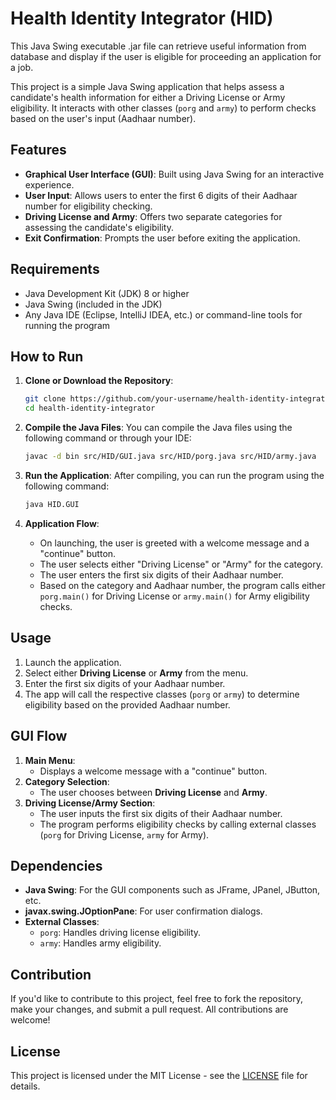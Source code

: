 # Health Identity Integrator (HID)
This Java Swing executable .jar file can retrieve useful information from database and display if the user is eligible for proceeding an application for a job.

This project is a simple Java Swing application that helps assess a candidate's health information for either a Driving License or Army eligibility. It interacts with other classes (`porg` and `army`) to perform checks based on the user's input (Aadhaar number).

## Features

- **Graphical User Interface (GUI)**: Built using Java Swing for an interactive experience.
- **User Input**: Allows users to enter the first 6 digits of their Aadhaar number for eligibility checking.
- **Driving License and Army**: Offers two separate categories for assessing the candidate's eligibility.
- **Exit Confirmation**: Prompts the user before exiting the application.
  

## Requirements

- Java Development Kit (JDK) 8 or higher
- Java Swing (included in the JDK)
- Any Java IDE (Eclipse, IntelliJ IDEA, etc.) or command-line tools for running the program

## How to Run

1. **Clone or Download the Repository**:
    ```bash
    git clone https://github.com/your-username/health-identity-integrator.git
    cd health-identity-integrator
    ```

2. **Compile the Java Files**:
    You can compile the Java files using the following command or through your IDE:
    ```bash
    javac -d bin src/HID/GUI.java src/HID/porg.java src/HID/army.java
    ```

3. **Run the Application**:
    After compiling, you can run the program using the following command:
    ```bash
    java HID.GUI
    ```

4. **Application Flow**:
    - On launching, the user is greeted with a welcome message and a "continue" button.
    - The user selects either "Driving License" or "Army" for the category.
    - The user enters the first six digits of their Aadhaar number.
    - Based on the category and Aadhaar number, the program calls either `porg.main()` for Driving License or `army.main()` for Army eligibility checks.

## Usage

1. Launch the application.
2. Select either **Driving License** or **Army** from the menu.
3. Enter the first six digits of your Aadhaar number.
4. The app will call the respective classes (`porg` or `army`) to determine eligibility based on the provided Aadhaar number.

## GUI Flow

1. **Main Menu**:
    - Displays a welcome message with a "continue" button.
2. **Category Selection**:
    - The user chooses between **Driving License** and **Army**.
3. **Driving License/Army Section**:
    - The user inputs the first six digits of their Aadhaar number.
    - The program performs eligibility checks by calling external classes (`porg` for Driving License, `army` for Army).

## Dependencies

- **Java Swing**: For the GUI components such as JFrame, JPanel, JButton, etc.
- **javax.swing.JOptionPane**: For user confirmation dialogs.
- **External Classes**: 
  - `porg`: Handles driving license eligibility.
  - `army`: Handles army eligibility.

## Contribution

If you'd like to contribute to this project, feel free to fork the repository, make your changes, and submit a pull request. All contributions are welcome!

## License

This project is licensed under the MIT License - see the [LICENSE](LICENSE) file for details.
